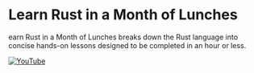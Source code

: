 #  Learn Rust in a Month of Lunches 
earn Rust in a Month of Lunches breaks down the Rust language into concise hands-on lessons designed to be completed in an hour or less. 


[![YouTube](https://img.youtube.com/vi/FHtvyhd57RY/0.jpg)]([https://youtu.be/FHtvyhd57RY](https://youtu.be/FHtvyhd57RY) "Learn Rust in a Month of Lunches - First Chapter Summary")
